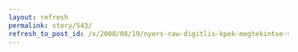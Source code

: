 ```yaml
---
layout: refresh
permalink: story/543/
refresh_to_post_id: /x/2008/08/19/nyers-raw-digitlis-kpek-megtekintse-szerkesztse
---
```


